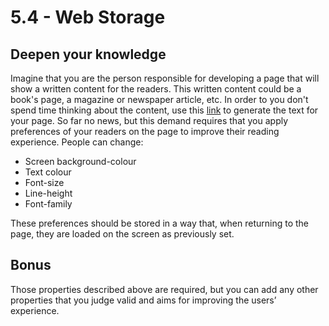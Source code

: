 # 5.4 - Web Storage

## Deepen your knowledge

Imagine that you are the person responsible for developing a page that will show a written content for the readers.
This written content could be a book's page, a magazine or newspaper article, etc. In order to you don't spend time thinking about the content, use this [link](https://www.lipsum.com/) to generate the text for your page.
So far no news, but this demand requires that you apply preferences of your readers on the page to improve their reading experience.
People can change:

- Screen background-colour
- Text colour
- Font-size
- Line-height
- Font-family

These preferences should be stored in a way that, when returning to the page, they are loaded on the screen as previously set.

## Bonus

Those properties described above are required, but you can add any other properties that you judge valid and aims for improving the users’ experience.
